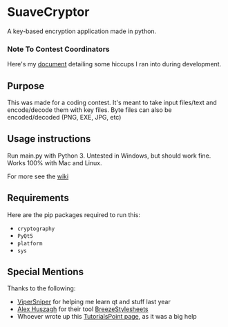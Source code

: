 # SuaveCryptor
A key-based encryption application made in python.

### Note To Contest Coordinators
Here's my [document](https://docs.google.com/document/d/1-DQ7SvZmsEzWEQORfxAdbvOeZctS5SPlMCtUKY-Bgd0/edit?usp=sharing) detailing some hiccups I ran into during development.

## Purpose
This was made for a coding contest. It's meant to take input files/text and encode/decode them with key files.
Byte files can also be encoded/decoded (PNG, EXE, JPG, etc)

## Usage instructions
Run main.py with Python 3.
Untested in Windows, but should work fine. Works 100% with Mac and Linux.

For more see the [wiki](https://github.com/rockedsocks/SuaveCryptor/wiki)

## Requirements
Here are the pip packages required to run this:
- `cryptography`
- `PyQt5`
- `platform`
- `sys`

## Special Mentions
Thanks to the following:
- [ViperSniper](https://github.com/vipersniper0501) for helping me learn qt and stuff last year
- [Alex Huszagh](https://github.com/Alexhuszagh/) for their tool [BreezeStylesheets](https://github.com/Alexhuszagh/BreezeStyleSheets)
- Whoever wrote up this [TutorialsPoint page](https://www.tutorialspoint.com/pyqt/index.htm), as it was a big help
